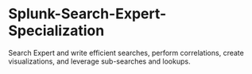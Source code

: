 # Splunk-Search-Expert-Specialization
Search Expert and write efficient searches, perform correlations, create visualizations, and leverage sub-searches and lookups.
